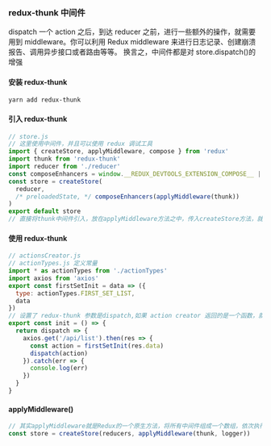 ### redux-thunk 中间件

dispatch 一个 action 之后，到达 reducer 之前，进行一些额外的操作，就需要用到 middleware。你可以利用 Redux middleware 来进行日志记录、创建崩溃报告、调用异步接口或者路由等等。
换言之，中间件都是对 store.dispatch()的增强

#### 安装 redux-thunk

```bash
yarn add redux-thunk
```

#### 引入 redux-thunk

```js
// store.js
// 这里使用中间件，并且可以使用 redux 调试工具
import { createStore, applyMiddleware, compose } from 'redux'
import thunk from 'redux-thunk'
import reducer from './reducer'
const composeEnhancers = window.__REDUX_DEVTOOLS_EXTENSION_COMPOSE__ || compose
const store = createStore(
  reducer,
  /* preloadedState, */ composeEnhancers(applyMiddleware(thunk))
)
export default store
// 直接将thunk中间件引入，放在applyMiddleware方法之中，传入createStore方法，就完成了store.dispatch()的功能增强。即可以在reducer中进行一些异步的操作。
```

#### 使用 redux-thunk

```js
// actionsCreator.js
// actionTypes.js 定义常量
import * as actionTypes from './actionTypes'
import axios from 'axios'
export const firstSetInit = data => ({
  type: actionTypes.FIRST_SET_LIST,
  data
})
// 设置了 redux-thunk 参数是dispatch,如果 action creator 返回的是一个函数，就执行它，如果不是，就按照原来的next(action)执行。正因为这个action creator可以返回一个函数，那么就可以在这个函数中执行一些异步的操作。
export const init = () => {
  return dispatch => {
    axios.get('/api/list').then(res => {
      const action = firstSetInit(res.data)
      dispatch(action)
    }).catch(err => {
      console.log(err)
    })
  }
}
```

#### applyMiddleware()

```js
// 其实applyMiddleware就是Redux的一个原生方法，将所有中间件组成一个数组，依次执行。中间件多了可以当做参数依次传进去
const store = createStore(reducers, applyMiddleware(thunk, logger))
```
